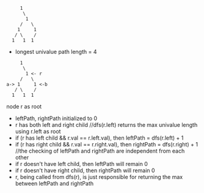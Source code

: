 ```
     1
      \
       1
     /   \
    1     1
   / \    /
  1   1  1
```
- longest univalue path length = 4

```
     1
      \
       1 <- r
     /   \
a-> 1     1 <-b
   / \    /
  1   1  1
```
node r as root
- leftPath, rightPath initialized to 0
- r has both left and right child
//dfs(r.left) returns the max univalue length using r.left as root
- if (r has left child && r.val == r.left.val), then leftPath = dfs(r.left) + 1
- if (r has right child && r.val == r.right.val), then rightPath = dfs(r.right) + 1
//the checking of leftPath and rightPath are independent from each other
- if r doesn't have left child, then leftPath will remain 0
- if r doesn't have right child, then rightPath will remain 0
- r, being called from dfs(r), is just responsible for returning the max between leftPath and rightPath
